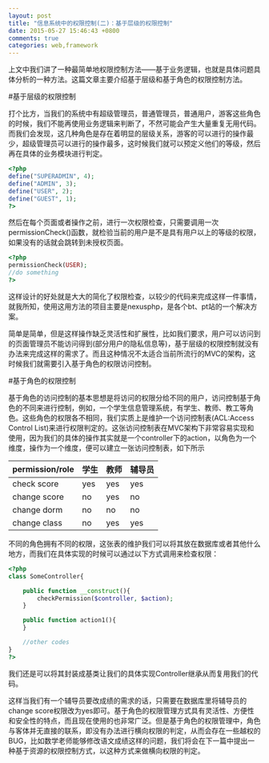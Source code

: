 ```yaml
---
layout: post
title: "信息系统中的权限控制(二)：基于层级的权限控制"
date: 2015-05-27 15:46:43 +0800
comments: true
categories: web,framework
---
```


上文中我们讲了一种最简单地权限控制方法——基于业务逻辑，也就是具体问题具体分析的一种方法。这篇文章主要介绍基于层级和基于角色的权限控制方法。

<!--more-->

#基于层级的权限控制

打个比方，当我们的系统中有超级管理员，普通管理员，普通用户，游客这些角色的时候，我们不能再使用业务逻辑来判断了，不然可能会产生大量重复无用代码。而我们会发现，这几种角色是存在着明显的层级关系，游客的可以进行的操作最少，超级管理员可以进行的操作最多，这时候我们就可以预定义他们的等级，然后再在具体的业务模块进行判定。

```php config.php
<?php
define("SUPERADMIN", 4);
define("ADMIN", 3);
define("USER", 2);
define("GUEST", 1);
?>
```

然后在每个页面或者操作之前，进行一次权限检查，只需要调用一次permissionCheck()函数，就检验当前的用户是不是具有用户以上的等级的权限，如果没有的话就会跳转到未授权页面。

```php SomePage.php
<?php
permissionCheck(USER);
//do something
?>
```

这样设计的好处就是大大的简化了权限检查，以较少的代码来完成这样一件事情，就我所知，使用这用方法的项目主要是nexusphp，是各个bt、pt站的一个解决方案。

简单是简单，但是这样操作缺乏灵活性和扩展性，比如我们要求，用户可以访问到的页面管理员不能访问得到(部分用户的隐私信息等)，基于层级的权限控制就没有办法来完成这样的需求了。而且这种情况不太适合当前所流行的MVC的架构，这时候我们就需要引入基于角色的权限访问控制。

#基于角色的权限控制

基于角色的访问控制的基本思想是将访问的权限分给不同的用户，访问控制基于角色的不同来进行控制，例如，一个学生信息管理系统，有学生、教师、教工等角色。这些角色的权限各不相同，我们实质上是维护一个访问控制表(ACL:Access Control List)来进行权限判定的。这张访问控制表在MVC架构下非常容易实现和使用，因为我们的具体的操作其实就是一个controller下的action，以角色为一个维度，操作为一个维度，便可以建立一张访问控制表，如下所示



|permission/role |学生|教师|辅导员|
|:----------------|:----|:----|:----|
|check score     |yes |yes |yes
|change score    |no  |yes |no
|change dorm     |no  |no  |no
|change class    |no  |yes |yes


不同的角色拥有不同的权限，这张表的维护我们可以将其放在数据库或者其他什么地方，而我们在具体实现的时候可以通过以下方式调用来检查权限：

```php SomeController.php
<?php
class SomeController{

    public function __construct(){
        checkPermission($controller, $action);
    }

    public function action1(){
    }

    //other codes
}
?>
```

我们还是可以将其封装成基类让我们的具体实现Controller继承从而复用我们的代码。

这样当我们有一个辅导员要改成绩的需求的话，只需要在数据库里将辅导员的change score权限改为yes即可。基于角色的权限管理方式具有灵活性、方便性和安全性的特点，而且现在使用的也非常广泛。但是基于角色的权限管理中，角色与客体并无直接的联系，即没有办法进行横向权限的判定，从而会存在一些越权的BUG，比如数学老师能够修改语文成绩这样的问题，我们将会在下一篇中提出一种基于资源的权限控制方式，以这种方式来做横向权限的判定。


